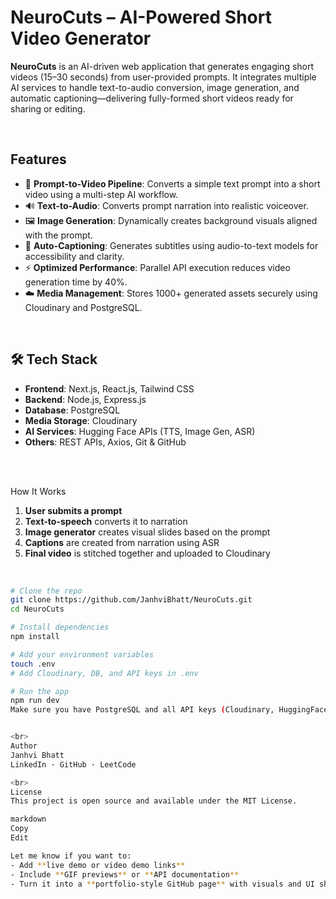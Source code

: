 # NeuroCuts – AI-Powered Short Video Generator

**NeuroCuts** is an AI-driven web application that generates engaging short videos (15–30 seconds) from user-provided prompts. It integrates multiple AI services to handle text-to-audio conversion, image generation, and automatic captioning—delivering fully-formed short videos ready for sharing or editing.

<br>

## Features

- 🧠 **Prompt-to-Video Pipeline**: Converts a simple text prompt into a short video using a multi-step AI workflow.
- 🔊 **Text-to-Audio**: Converts prompt narration into realistic voiceover.
- 🖼️ **Image Generation**: Dynamically creates background visuals aligned with the prompt.
- 📝 **Auto-Captioning**: Generates subtitles using audio-to-text models for accessibility and clarity.
- ⚡ **Optimized Performance**: Parallel API execution reduces video generation time by 40%.
- ☁️ **Media Management**: Stores 1000+ generated assets securely using Cloudinary and PostgreSQL.

<br>

## 🛠️ Tech Stack

- **Frontend**: Next.js, React.js, Tailwind CSS  
- **Backend**: Node.js, Express.js  
- **Database**: PostgreSQL  
- **Media Storage**: Cloudinary  
- **AI Services**: Hugging Face APIs (TTS, Image Gen, ASR)  
- **Others**: REST APIs, Axios, Git & GitHub

<br>

<br>

How It Works

1. **User submits a prompt**  
2. **Text-to-speech** converts it to narration  
3. **Image generator** creates visual slides based on the prompt  
4. **Captions** are created from narration using ASR  
5. **Final video** is stitched together and uploaded to Cloudinary  

<br>


```bash
# Clone the repo
git clone https://github.com/JanhviBhatt/NeuroCuts.git
cd NeuroCuts

# Install dependencies
npm install

# Add your environment variables
touch .env
# Add Cloudinary, DB, and API keys in .env

# Run the app
npm run dev
Make sure you have PostgreSQL and all API keys (Cloudinary, HuggingFace) configured.


<br>
Author
Janhvi Bhatt
LinkedIn · GitHub · LeetCode

<br>
License
This project is open source and available under the MIT License.

markdown
Copy
Edit

Let me know if you want to:
- Add **live demo or video demo links**
- Include **GIF previews** or **API documentation**
- Turn it into a **portfolio-style GitHub page** with visuals and UI showcase
